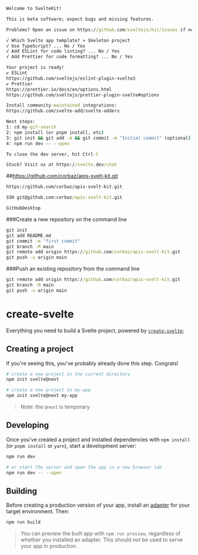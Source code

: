 ```cmd
Welcome to SvelteKit!

This is beta software; expect bugs and missing features.

Problems? Open an issue on https://github.com/sveltejs/kit/issues if none exists already.

√ Which Svelte app template? » Skeleton project
√ Use TypeScript? ... No / Yes
√ Add ESLint for code linting? ... No / Yes
√ Add Prettier for code formatting? ... No / Yes

Your project is ready!
✔ ESLint
https://github.com/sveltejs/eslint-plugin-svelte3
✔ Prettier
https://prettier.io/docs/en/options.html
https://github.com/sveltejs/prettier-plugin-svelte#options

Install community-maintained integrations:
https://github.com/svelte-add/svelte-adders

Next steps:
1: cd my-gif-search
2: npm install (or pnpm install, etc)
3: git init && git add -A && git commit -m "Initial commit" (optional)
4: npm run dev -- --open

To close the dev server, hit Ctrl-C

Stuck? Visit us at https://svelte.dev/chat
```

##https://github.com/corbaz/apis-svelt-kit.git

```cmd
https://github.com/corbaz/apis-svelt-kit.git

SSH git@github.com:corbaz/apis-svelt-kit.git

GitHubDesktop
```

###Create a new repository on the command line

```cmd
git init
git add README.md
git commit -m "first commit"
git branch -M main
git remote add origin https://github.com/corbaz/apis-svelt-kit.git
git push -u origin main
```

###Push an existing repository from the command line

```cmd
git remote add origin https://github.com/corbaz/apis-svelt-kit.git
git branch -M main
git push -u origin main
```

# create-svelte

Everything you need to build a Svelte project, powered by [`create-svelte`](https://github.com/sveltejs/kit/tree/master/packages/create-svelte);

## Creating a project

If you're seeing this, you've probably already done this step. Congrats!

```bash
# create a new project in the current directory
npm init svelte@next

# create a new project in my-app
npm init svelte@next my-app
```

> Note: the `@next` is temporary

## Developing

Once you've created a project and installed dependencies with `npm install` (or `pnpm install` or `yarn`), start a development server:

```bash
npm run dev

# or start the server and open the app in a new browser tab
npm run dev -- --open
```

## Building

Before creating a production version of your app, install an [adapter](https://kit.svelte.dev/docs#adapters) for your target environment. Then:

```bash
npm run build
```

> You can preview the built app with `npm run preview`, regardless of whether you installed an adapter. This should _not_ be used to serve your app in production.
